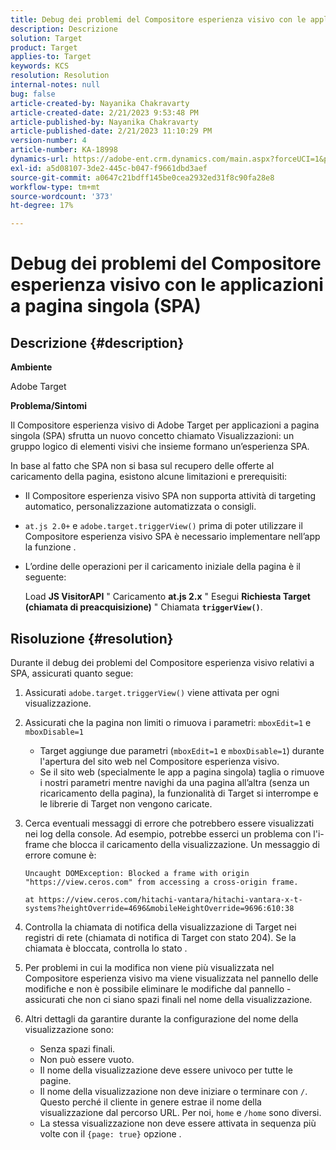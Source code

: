 ```yaml
---
title: Debug dei problemi del Compositore esperienza visivo con le applicazioni a pagina singola (SPA)
description: Descrizione
solution: Target
product: Target
applies-to: Target
keywords: KCS
resolution: Resolution
internal-notes: null
bug: false
article-created-by: Nayanika Chakravarty
article-created-date: 2/21/2023 9:53:48 PM
article-published-by: Nayanika Chakravarty
article-published-date: 2/21/2023 11:10:29 PM
version-number: 4
article-number: KA-18998
dynamics-url: https://adobe-ent.crm.dynamics.com/main.aspx?forceUCI=1&pagetype=entityrecord&etn=knowledgearticle&id=3a0a8733-32b2-ed11-83fe-6045bd006704
exl-id: a5d08107-3de2-445c-b047-f9661dbd3aef
source-git-commit: a0647c21bdff145be0cea2932ed31f8c90fa28e8
workflow-type: tm+mt
source-wordcount: '373'
ht-degree: 17%

---
```


# Debug dei problemi del Compositore esperienza visivo con le applicazioni a pagina singola (SPA)

## Descrizione {#description}


<b>Ambiente</b>

Adobe Target

<b>Problema/Sintomi</b>

Il Compositore esperienza visivo di Adobe Target per applicazioni a pagina singola (SPA) sfrutta un nuovo concetto chiamato Visualizzazioni: un gruppo logico di elementi visivi che insieme formano un’esperienza SPA.

In base al fatto che SPA non si basa sul recupero delle offerte al caricamento della pagina, esistono alcune limitazioni e prerequisiti:

- Il Compositore esperienza visivo SPA non supporta attività di targeting automatico, personalizzazione automatizzata o consigli.
- `at.js 2.0+` e `adobe.target.triggerView()` prima di poter utilizzare il Compositore esperienza visivo SPA è necessario implementare nell’app la funzione .
- L’ordine delle operazioni per il caricamento iniziale della pagina è il seguente:



   Load <b>JS VisitorAPI</b> &quot; Caricamento <b>at.js 2.x</b> &quot; Esegui <b>Richiesta Target (chiamata di preacquisizione)</b> &quot; Chiamata <b>`triggerView()`</b>.



## Risoluzione {#resolution}


Durante il debug dei problemi del Compositore esperienza visivo relativi a SPA, assicurati quanto segue:

1. Assicurati `adobe.target.triggerView()` viene attivata per ogni visualizzazione.
2. Assicurati che la pagina non limiti o rimuova i parametri: `mboxEdit=1` e `mboxDisable=1`

   - Target aggiunge due parametri (`mboxEdit=1` e `mboxDisable=1`) durante l&#39;apertura del sito web nel Compositore esperienza visivo.
   - Se il sito web (specialmente le app a pagina singola) taglia o rimuove i nostri parametri mentre navighi da una pagina all’altra (senza un ricaricamento della pagina), la funzionalità di Target si interrompe e le librerie di Target non vengono caricate.
3. Cerca eventuali messaggi di errore che potrebbero essere visualizzati nei log della console. Ad esempio, potrebbe esserci un problema con l&#39;i-frame che blocca il caricamento della visualizzazione. Un messaggio di errore comune è:<br>

   ```
   Uncaught DOMException: Blocked a frame with origin "https://view.ceros.com" from accessing a cross-origin frame.
   
   at https://view.ceros.com/hitachi-vantara/hitachi-vantara-x-t-systems?heightOverride=4696&mobileHeightOverride=9696:610:38
   ```

4. Controlla la chiamata di notifica della visualizzazione di Target nei registri di rete (chiamata di notifica di Target con stato 204). Se la chiamata è bloccata, controlla lo stato .
5. Per problemi in cui la modifica non viene più visualizzata nel Compositore esperienza visivo ma viene visualizzata nel pannello delle modifiche e non è possibile eliminare le modifiche dal pannello - assicurati che non ci siano spazi finali nel nome della visualizzazione.
6. Altri dettagli da garantire durante la configurazione del nome della visualizzazione sono:
   - Senza spazi finali.
   - Non può essere vuoto.
   - Il nome della visualizzazione deve essere univoco per tutte le pagine.
   - Il nome della visualizzazione non deve iniziare o terminare con `/`. Questo perché il cliente in genere estrae il nome della visualizzazione dal percorso URL. Per noi, `home` e `/home` sono diversi.
   - La stessa visualizzazione non deve essere attivata in sequenza più volte con il `{page: true}` opzione .
